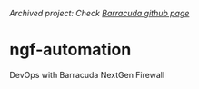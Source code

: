 *Archived project: Check [Barracuda github page](https://github.com/barracudanetworks/ngf-automation)*

# ngf-automation
DevOps with Barracuda NextGen Firewall
